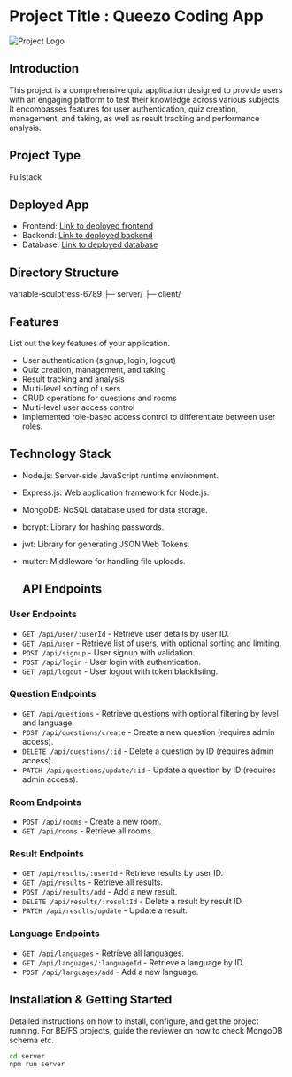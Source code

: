 # Project Title : Queezo Coding App

![Project Logo](./client/assests/images/login.png)

## Introduction
This project is a comprehensive quiz application designed to provide users with an engaging platform to test their knowledge across various subjects. It encompasses features for user authentication, quiz creation, management, and taking, as well as result tracking and performance analysis.

## Project Type
Fullstack

## Deployed App
- Frontend: [Link to deployed frontend](https://deployed-site.whatever)
- Backend: [Link to deployed backend](https://deployed-site.whatever)
- Database: [Link to deployed database](https://deployed-site.whatever)

## Directory Structure
variable-sculptress-6789
├─ server/
├─ client/

## Features
List out the key features of your application.
- User authentication (signup, login, logout)
- Quiz creation, management, and taking
- Result tracking and analysis
- Multi-level sorting of users
- CRUD operations for questions and rooms
- Multi-level user access control
- Implemented role-based access control to differentiate between user roles.

## Technology Stack
- Node.js: Server-side JavaScript runtime environment.
- Express.js: Web application framework for Node.js.
- MongoDB: NoSQL database used for data storage.
- bcrypt: Library for hashing passwords.
- jwt: Library for generating JSON Web Tokens.
- multer: Middleware for handling file uploads.

  ## API Endpoints

### User Endpoints
- `GET /api/user/:userId` - Retrieve user details by user ID.
- `GET /api/user` - Retrieve list of users, with optional sorting and limiting.
- `POST /api/signup` - User signup with validation.
- `POST /api/login` - User login with authentication.
- `GET /api/logout` - User logout with token blacklisting.

### Question Endpoints
- `GET /api/questions` - Retrieve questions with optional filtering by level and language.
- `POST /api/questions/create` - Create a new question (requires admin access).
- `DELETE /api/questions/:id` - Delete a question by ID (requires admin access).
- `PATCH /api/questions/update/:id` - Update a question by ID (requires admin access).

### Room Endpoints
- `POST /api/rooms` - Create a new room.
- `GET /api/rooms` - Retrieve all rooms.

### Result Endpoints
- `GET /api/results/:userId` - Retrieve results by user ID.
- `GET /api/results` - Retrieve all results.
- `POST /api/results/add` - Add a new result.
- `DELETE /api/results/:resultId` - Delete a result by result ID.
- `PATCH /api/results/update` - Update a result.

### Language Endpoints
- `GET /api/languages` - Retrieve all languages.
- `GET /api/languages/:languageId` - Retrieve a language by ID.
- `POST /api/languages/add` - Add a new language.


## Installation & Getting Started
Detailed instructions on how to install, configure, and get the project running. For BE/FS projects, guide the reviewer on how to check MongoDB schema etc.
```bash
cd server
npm run server
